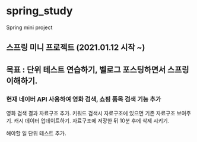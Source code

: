 # spring_study
Spring mini project


## 스프링 미니 프로젝트 (2021.01.12 시작 ~)
## 목표 : 단위 테스트 연습하기, 벨로그 포스팅하면서 스프링 이해하기.

### 현재 네이버 API 사용하여 영화 검색, 쇼핑 품목 검색 기능 추가
영화 검색 결과 자료구조 추가.
키워드 검색시 자료구조에 있으면 기존 자료구조 보여주기.
캐시 데이터 업데이트하기.
자료구조에 저장한 뒤 10분 후에 삭제 시키기.

해야할 일
단위 테스트 추가.
